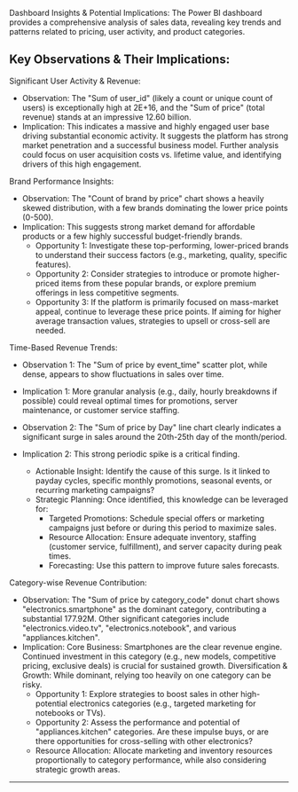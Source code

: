 Dashboard Insights & Potential Implications:
The Power BI dashboard provides a comprehensive analysis of sales data, revealing key trends and patterns related to pricing, user activity, and product categories.

Key Observations & Their Implications:
---------------------------------------------------------
Significant User Activity & Revenue:
- Observation: The "Sum of user_id" (likely a count or unique count of users) is exceptionally high at 2E+16, and the "Sum of price" (total revenue) stands at an impressive 12.60 billion.
- Implication: This indicates a massive and highly engaged user base driving substantial economic activity. It suggests the platform has strong market penetration and a successful business model. Further analysis could focus on user acquisition costs vs. lifetime value, and identifying drivers of this high engagement.

Brand Performance Insights:
- Observation: The "Count of brand by price" chart shows a heavily skewed distribution, with a few brands dominating the lower price points (0-500).
- Implication: This suggests strong market demand for affordable products or a few highly successful budget-friendly brands.
  - Opportunity 1: Investigate these top-performing, lower-priced brands to understand their success factors (e.g., marketing, quality, specific features).
  - Opportunity 2: Consider strategies to introduce or promote higher-priced items from these popular brands, or explore premium offerings in less competitive segments.
  - Opportunity 3: If the platform is primarily focused on mass-market appeal, continue to leverage these price points. If aiming for higher average transaction values, strategies to upsell or cross-sell are needed.

Time-Based Revenue Trends:
- Observation 1: The "Sum of price by event_time" scatter plot, while dense, appears to show fluctuations in sales over time.
- Implication 1: More granular analysis (e.g., daily, hourly breakdowns if possible) could reveal optimal times for promotions, server maintenance, or customer service staffing.

- Observation 2: The "Sum of price by Day" line chart clearly indicates a significant surge in sales around the 20th-25th day of the month/period.
- Implication 2: This strong periodic spike is a critical finding.
   - Actionable Insight: Identify the cause of this surge. Is it linked to payday cycles, specific monthly promotions, seasonal events, or recurring marketing campaigns?
   - Strategic Planning: Once identified, this knowledge can be leveraged for:
     - Targeted Promotions: Schedule special offers or marketing campaigns just before or during this period to maximize sales.
     - Resource Allocation: Ensure adequate inventory, staffing (customer service, fulfillment), and server capacity during peak times.
     - Forecasting: Use this pattern to improve future sales forecasts.

Category-wise Revenue Contribution:
- Observation: The "Sum of price by category_code" donut chart shows "electronics.smartphone" as the dominant category, contributing a substantial 177.92M. Other significant categories include "electronics.video.tv", "electronics.notebook", and various "appliances.kitchen".
- Implication:
   Core Business: Smartphones are the clear revenue engine. Continued investment in this category (e.g., new models, competitive pricing, exclusive deals) is crucial for sustained growth.
   Diversification & Growth: While dominant, relying too heavily on one category can be risky.
     - Opportunity 1: Explore strategies to boost sales in other high-potential electronics categories (e.g., targeted marketing for notebooks or TVs).
     - Opportunity 2: Assess the performance and potential of "appliances.kitchen" categories. Are these impulse buys, or are there opportunities for cross-selling with other electronics?
     - Resource Allocation: Allocate marketing and inventory resources proportionally to category performance, while also considering strategic growth areas.
------------------------------------------------------------------------------------------------------------------------------------------------------------------------------------------------------------------------------------------------------------------------------------------------------------------------------
